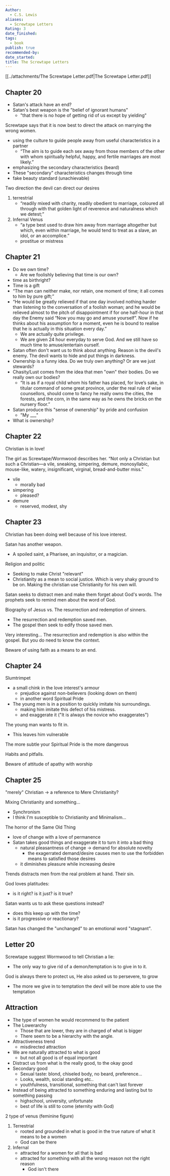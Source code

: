 ```yaml
---
Author:
  - C.S. Lewis
aliases:
  - Screwtape Letters
Rating: 3
date_finished: 
tags:
  - book
publish: true
recommended-by: 
date_started: 
title: The Screwtape Letters
---
```

[[../attachments/The Screwtape Letter.pdf|The Screwtape Letter.pdf]]
## Chapter 20
- Satan's attack have an end?
- Satan's best weapon is the "belief of ignorant humans"
    - "that there is no hope of getting rid of us except by yielding"

Screwtape says that it is now best to direct the attack on marrying the wrong women.
- using the culture to guide people away from useful characteristics in a partner
    - “The aim is to guide each sex away from those members of the other with whom spiritually helpful, happy, and fertile marriages are most likely.”
- emphasizing the secondary characteristics (beard)
- These "secondary" characteristics changes through time
- fake beauty standard (unachievable)

Two direction the devil can direct our desires
1. terrestrial
    - “readily mixed with charity, readily obedient to marriage, coloured all through with that golden light of reverence and naturalness which we detest;”
2. Infernal Venus
    - “a type best used to draw him away from marriage altogether but which, even within marriage, he would tend to treat as a slave, an idol, or an accomplice.”
    - prostitue or mistress

## Chapter 21

- Do we own time?
    - Are we foolishly believing that time is our own?
- time as birthright?
- Time is a gift
- “The man can neither make, nor retain, one moment of time; it all comes to him by pure gift;”
- “He would be greatly relieved if that one day involved nothing harder than listening to the conversation of a foolish woman; and he would be relieved almost to the pitch of disappointment if for one half-hour in that day the Enemy said “Now you may go and amuse yourself”. Now if he thinks about his assumption for a moment, even he is bound to realise that he is actually in this situation every day.”
    - We are actually quite privilege.
    - We are given 24 hour everyday to serve God. And we still have so much time to amuse/entertain ourself.
- Satan often don't want us to think about anything. Reason is the devil's enemy. The devil wants to hide and put things in darkness.
- Ownership is a funny idea. Do we truly own anything? Or are we just stewards?
- Chasity/Lust comes from the idea that men "own" their bodies. Do we really own our bodies?
    - “It is as if a royal child whom his father has placed, for love’s sake, in titular command of some great province, under the real rule of wise counsellors, should come to fancy he really owns the cities, the forests, and the corn, in the same way as he owns the bricks on the nursery floor.”
- Satan produce this "sense of ownership" by pride and confusion
    - "My ___" 
- What is ownership?

## Chapter 22
Christian is in love!

The girl as Screwtape/Wormwood describes her.
“Not only a Christian but such a Christian—a vile, sneaking, simpering, demure, monosyllabic, mouse-like, watery, insignificant, virginal, bread-and-butter miss.”

- vile
    - morally bad
- simpering
    - pleased?
- demure
    - reserved, modest, shy

## Chapter 23
Christian has been doing well because of his love interest.

Satan has another weapon.
- A spoiled saint, a Pharisee, an inquisitor, or a magician.

Religion and politic
- Seeking to make Christ "relevant"
- Christianity as a mean to social justice. Which is very shaky ground to be on. Making the christian use Christianity for his own will.

Satan seeks to distract men and make them forget about God's words. The prophets seek to remind men about the word of God.

Biography of Jesus vs. The resurrection and redemption of sinners.
- The resurrection and redemption saved men.
- The gospel then seek to edify those saved men.

Very interesting...
The resurrection and redemption is also within the gospel. But you do need to know the context.

Beware of using faith as a means to an end.

## Chapter 24
Slumtrimpet
- a small chink in the love interest's armour
    - prejudice against non-believers (looking down on them)
    - in another word Spiritual Pride
- The young men is in a position to quickly imitate his surroundings.
    - making him imitate this defect of his mistress. 
    - and exaggerate it ("It is always the novice who exaggerates")

The young man wants to fit in.
- This leaves him vulnerable

The more subtle your Spiritual Pride is the more dangerous

Habits and pitfalls.

Beware of attitude of apathy with worship

## Chapter 25

"merely" Christian -> a reference to Mere Christianity?

Mixing Christianity and something...
- Synchronism
- I think I'm susceptible to Christianity and Minimalism...

The horror of the Same Old Thing
- love of change with a love of permanence
- Satan takes good things and exaggerate it to turn it into a bad thing
    - natural pleasantness of change -> demand for absolute novelty
        - the exagerrated demand/desire causes men to use the forbidden means to satisfied those desires
    - it diminishes pleasure while increasing desire

Trends distracts men from the real problem at hand. Their sin.

God loves platitudes:
- is it right? is it just? is it true?

Satan wants us to ask these questions instead?
- does this keep up with the time?
- is it progressive or reactionary?

Satan has changed the "unchanged" to an emotional word "stagnant".


## Letter 20

Screwtape suggest Wormwood to tell Christian a lie:
- The only way to give rid of a demon/temptation is to give in to it.

God is always there to protect us, He also asked us to persevere, to grow
- The more we give in to temptation the devil will be more able to use the temptation

## Attraction
- The type of women he would recommend to the patient
- The Lowerarchy
    - Those that are lower, they are in charged of what is bigger
    - There seem to be a hierarchy with the angle.
- Attractiveness trend
    - misdirected attraction
- We are naturally attracted to what is good
    - but not all good is of equal important
- Distract us from what is the really good, to the okay good
- Secondary good
    - Sexual taste: blond, chiseled body, no beard, preference...
    - Looks, wealth, social standing etc..
    - youthfulness, transitional, something that can't last forever
- Instead of being attracted to something enduring and lasting but to something passing
    - highschool, university, unfortunate
    - best of life is still to come (eternity with God)

2 type of venus (feminine figure)
1. Terrestrial
    - rooted and grounded in what is good in the true nature of what it means to be a women
    - God can be there
2. Infernal
    - attracted for a women for all that is bad
    - attracted for something with all the wrong reason not the right reason
        - God isn't there
